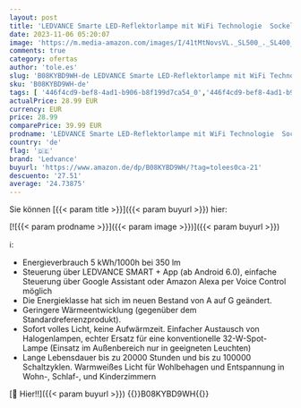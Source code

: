 ```yaml
---
layout: post
title: 'LEDVANCE Smarte LED-Reflektorlampe mit WiFi Technologie  Sockel GU10  Lichtfarbe änderbar  2700-6500K   RGB Farben änderbar  Dimmbar  ersetzt Reflektorlampen mit 32 W  SMART+ WiFi SPOT RGBW  3er-Pack'
date: 2023-11-06 05:20:07
image: 'https://m.media-amazon.com/images/I/41tMtNovsVL._SL500_._SL400_.jpg'
comments: true
category: ofertas
author: 'tole.es'
slug: 'B08KYBD9WH-de LEDVANCE Smarte LED-Reflektorlampe mit WiFi Technologie...'
sku: 'B08KYBD9WH-de'
tags: [ '446f4cd9-bef8-4ad1-b906-b8f199d7ca54_0','446f4cd9-bef8-4ad1-b906-b8f199d7ca54_4001','Angebote aus dem Bereich Beleuchtung','Arborist Merchandising Root','Beleuchtung','Küche, Haushalt & Wohnen','LED Lampen','Leuchtmittel','Self Service','Smart Home Beleuchtung','Special Features Stores','ledvance','🇩🇪', ]
actualPrice: 28.99 EUR
currency: EUR
price: 28.99
comparePrice: 39.99 EUR
prodname: 'LEDVANCE Smarte LED-Reflektorlampe mit WiFi Technologie  Sockel GU10  Lichtfarbe änderbar  2700-6500K   RGB Farben änderbar  Dimmbar  ersetzt Reflektorlampen mit 32 W  SMART+ WiFi SPOT RGBW  3er-Pack'
country: 'de'
flag: '🇩🇪'
brand: 'Ledvance'
buyurl: 'https://www.amazon.de/dp/B08KYBD9WH/?tag=tolees0ca-21'
descuento: '27.51'
average: '24.73875'
---
```


Sie können [{{< param title >}}]({{< param buyurl >}}) hier:

[![{{< param prodname >}}]({{< param image >}})]({{< param buyurl >}})

ℹ️:

- Energieverbrauch 5 kWh/1000h bei 350 lm
- Steuerung über LEDVANCE SMART + App (ab Android 6.0), einfache Steuerung über Google Assistant oder Amazon Alexa per Voice Control möglich
- Die Energieklasse hat sich im neuen Bestand von A auf G geändert.
- Geringere Wärmeentwicklung (gegenüber dem Standardreferenzprodukt).
- Sofort volles Licht, keine Aufwärmzeit. Einfacher Austausch von Halogenlampen, echter Ersatz für eine konventionelle 32-W-Spot-Lampe (Einsatz im Außenbereich nur in geeigneten Leuchten)
- Lange Lebensdauer bis zu 20000 Stunden und bis zu 100000 Schaltzyklen. Warmweißes Licht für Wohlbehagen und Entspannung in Wohn-, Schlaf-, und Kinderzimmern

[🛒 Hier!!]({{< param buyurl >}})
{{<world>}}B08KYBD9WH{{</world>}}

